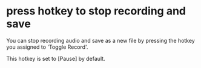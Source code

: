 # press hotkey to stop recording and save
You can stop recording audio and save as a new file by pressing the hotkey you assigned to 'Toggle Record'.

This hotkey is set to [Pause] by default.
